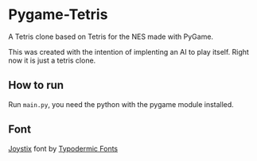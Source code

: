 # Pygame-Tetris
A Tetris clone based on Tetris for the NES made with PyGame.

This was created with the intention of implenting an AI to play itself. Right now it is just a tetris clone.

## How to run
Run `main.py`, you need the python with the pygame module installed.

## Font
[Joystix](https://www.dafont.com/joystix.font#null) font by [Typodermic Fonts](https://typodermicfonts.com/)
